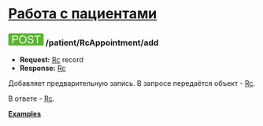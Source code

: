 [Работа с пациентами](../../index.md)
=====================================

### ![POST](../../../../img/post.png) /patient/RcAppointment/add
* **Request:** [Rc](../../../../types/types.md#rc) record
* **Response:** [Rc](../../../../types/types.md#rc)

Добавляет предварительную запись. В запросе передаётся объект - [Rc](../../../../types/types.md#rc). 

В ответе - [Rc](../../../../types/types.md#rc).

**[Examples](examples/add.md)**